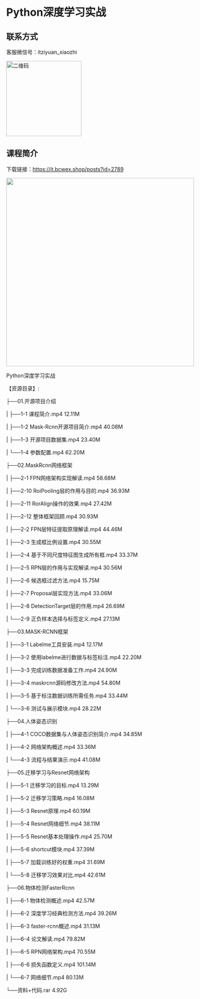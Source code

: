 # Python深度学习实战

## 联系方式

客服微信号：itziyuan_xiaozhi

<img src="https://ziyuanyun.oss-cn-guangzhou.aliyuncs.com/common/20240614073449/666b82192834a.jpg" width="200" height="200" alt="二维码">

## 课程简介

下载链接：https://it.bcwex.shop/posts?id=2789

<img src="https://ziyuanyun.oss-cn-guangzhou.aliyuncs.com/yun/20240515184318/664491c61c153.jpg" width="500" alt="">

  Python深度学习实战



 【资源目录】:

 ├──01.开源项目介绍

 | ├──1-1 课程简介.mp4 12.11M

 | ├──1-2 Mask-Rcnn开源项目简介.mp4 40.08M

 | ├──1-3 开源项目数据集.mp4 23.40M

 | └──1-4 参数配置.mp4 62.20M

 ├──02.MaskRcnn网络框架

 | ├──2-1 FPN网络架构实现解读.mp4 58.68M

 | ├──2-10 RoiPooling层的作用与目的.mp4 36.93M

 | ├──2-11 RorAlign操作的效果.mp4 27.42M

 | ├──2-12 整体框架回顾.mp4 30.93M

 | ├──2-2 FPN层特征提取原理解读.mp4 44.46M

 | ├──2-3 生成框比例设置.mp4 30.55M

 | ├──2-4 基于不同尺度特征图生成所有框.mp4 33.37M

 | ├──2-5 RPN层的作用与实现解读.mp4 30.56M

 | ├──2-6 候选框过滤方法.mp4 15.75M

 | ├──2-7 Proposal层实现方法.mp4 33.06M

 | ├──2-8 DetectionTarget层的作用.mp4 26.69M

 | └──2-9 正负样本选择与标签定义.mp4 27.13M

 ├──03.MASK-RCNN框架

 | ├──3-1 Labelme工具安装.mp4 12.17M

 | ├──3-2 使用labelme进行数据与标签标注.mp4 22.20M

 | ├──3-3 完成训练数据准备工作.mp4 24.90M

 | ├──3-4 maskrcnn源码修改方法.mp4 54.80M

 | ├──3-5 基于标注数据训练所需任务.mp4 33.44M

 | └──3-6 测试与展示模块.mp4 28.22M

 ├──04.人体姿态识别

 | ├──4-1 COCO数据集与人体姿态识别简介.mp4 34.85M

 | ├──4-2 网络架构概述.mp4 33.36M

 | └──4-3 流程与结果演示.mp4 41.08M

 ├──05.迁移学习与Resnet网络架构

 | ├──5-1 迁移学习的目标.mp4 13.29M

 | ├──5-2 迁移学习策略.mp4 16.08M

 | ├──5-3 Resnet原理.mp4 60.19M

 | ├──5-4 Resnet网络细节.mp4 38.11M

 | ├──5-5 Resnet基本处理操作.mp4 25.70M

 | ├──5-6 shortcut模块.mp4 37.39M

 | ├──5-7 加载训练好的权重.mp4 31.69M

 | └──5-8 迁移学习效果对比.mp4 42.61M

 ├──06.物体检测FasterRcnn

 | ├──6-1 物体检测概述.mp4 42.57M

 | ├──6-2 深度学习经典检测方法.mp4 39.26M

 | ├──6-3 faster-rcnn概述.mp4 31.13M

 | ├──6-4 论文解读.mp4 79.82M

 | ├──6-5 RPN网络架构.mp4 70.55M

 | ├──6-6 损失函数定义.mp4 101.14M

 | └──6-7 网络细节.mp4 80.13M

 └──资料+代码.rar 4.92G

  